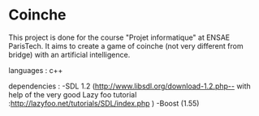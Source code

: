# Coinche
This project is done for the course "Projet informatique" at ENSAE ParisTech. It aims to create a game of coinche (not very different from bridge) with an artificial intelligence.

languages : c++

dependencies :
-SDL 1.2 (http://www.libsdl.org/download-1.2.php-- with help of the very good Lazy foo tutorial :http://lazyfoo.net/tutorials/SDL/index.php )
-Boost (1.55)
